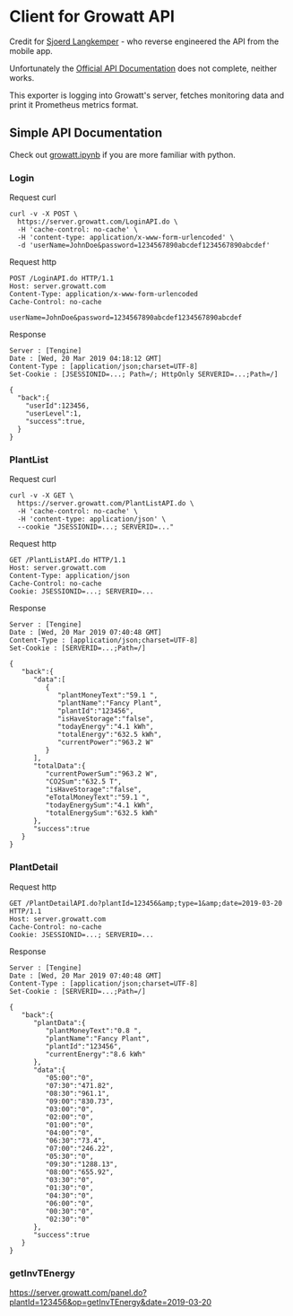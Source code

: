 # Client for Growatt API

Credit for [Sjoerd Langkemper](https://github.com/Sjord/growatt_api_client) - who reverse engineered the API from the mobile app.

Unfortunately the [Official API Documentation](https://raw.githubusercontent.com/SunVibeCity/metrics/master/exporter/Growatt-Server-Open-API-protocol-standards.pdf) does not complete, neither works.

This exporter is logging into Growatt's server, fetches monitoring data and print it Prometheus metrics format.


## Simple API Documentation

Check out [growatt.ipynb](./growatt.ipynb) if you are more familiar with python.

### Login
Request curl
```text
curl -v -X POST \
  https://server.growatt.com/LoginAPI.do \
  -H 'cache-control: no-cache' \
  -H 'content-type: application/x-www-form-urlencoded' \
  -d 'userName=JohnDoe&password=1234567890abcdef1234567890abcdef'
```
Request http
```text
POST /LoginAPI.do HTTP/1.1
Host: server.growatt.com
Content-Type: application/x-www-form-urlencoded
Cache-Control: no-cache

userName=JohnDoe&password=1234567890abcdef1234567890abcdef
```
Response
```text
Server : [Tengine]
Date : [Wed, 20 Mar 2019 04:18:12 GMT]
Content-Type : [application/json;charset=UTF-8]
Set-Cookie : [JSESSIONID=...; Path=/; HttpOnly SERVERID=...;Path=/]

{
  "back":{
    "userId":123456,
    "userLevel":1,
    "success":true,
  }
}
```

### PlantList

Request curl
```text
curl -v -X GET \
  https://server.growatt.com/PlantListAPI.do \
  -H 'cache-control: no-cache' \
  -H 'content-type: application/json' \
  --cookie "JSESSIONID=...; SERVERID=..."
```
Request http
```text
GET /PlantListAPI.do HTTP/1.1
Host: server.growatt.com
Content-Type: application/json
Cache-Control: no-cache
Cookie: JSESSIONID=...; SERVERID=...
```

Response
```text
Server : [Tengine]
Date : [Wed, 20 Mar 2019 07:40:48 GMT]
Content-Type : [application/json;charset=UTF-8]
Set-Cookie : [SERVERID=...;Path=/]

{
   "back":{
      "data":[
         {
            "plantMoneyText":"59.1 ",
            "plantName":"Fancy Plant",
            "plantId":"123456",
            "isHaveStorage":"false",
            "todayEnergy":"4.1 kWh",
            "totalEnergy":"632.5 kWh",
            "currentPower":"963.2 W"
         }
      ],
      "totalData":{
         "currentPowerSum":"963.2 W",
         "CO2Sum":"632.5 T",
         "isHaveStorage":"false",
         "eTotalMoneyText":"59.1 ",
         "todayEnergySum":"4.1 kWh",
         "totalEnergySum":"632.5 kWh"
      },
      "success":true
   }
}
```

### PlantDetail

Request http
```text
GET /PlantDetailAPI.do?plantId=123456&amp;type=1&amp;date=2019-03-20 HTTP/1.1
Host: server.growatt.com
Cache-Control: no-cache
Cookie: JSESSIONID=...; SERVERID=...
```

Response
```text
Server : [Tengine]
Date : [Wed, 20 Mar 2019 07:40:48 GMT]
Content-Type : [application/json;charset=UTF-8]
Set-Cookie : [SERVERID=...;Path=/]

{
   "back":{
      "plantData":{
         "plantMoneyText":"0.8 ",
         "plantName":"Fancy Plant",
         "plantId":"123456",
         "currentEnergy":"8.6 kWh"
      },
      "data":{
         "05:00":"0",
         "07:30":"471.82",
         "08:30":"961.1",
         "09:00":"830.73",
         "03:00":"0",
         "02:00":"0",
         "01:00":"0",
         "04:00":"0",
         "06:30":"73.4",
         "07:00":"246.22",
         "05:30":"0",
         "09:30":"1288.13",
         "08:00":"655.92",
         "03:30":"0",
         "01:30":"0",
         "04:30":"0",
         "06:00":"0",
         "00:30":"0",
         "02:30":"0"
      },
      "success":true
   }
}
```

### getInvTEnergy
https://server.growatt.com/panel.do?plantId=123456&op=getInvTEnergy&date=2019-03-20